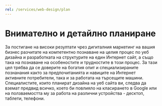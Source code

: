 ```yaml
---
rel: /services/web-design/plan
---
```

# Внимателно и детайлно **планиране**
За постигане на високи резултати чрез дигиталния маркетинг на вашия бизнес разчитате на компетентно познаване на целия процес по уеб дизайна и разработката на структурите на един Интернет сайт, а също така на познаване на особеностите и трудностите в този процес. За тази цел трябва да се доверите на богатия опит и специализираните познанания както за предпочитанията и навиците на Интернет активните потребители, така и за работата на търсещите машини. Специалистите, които планират дизайна на уеб сайта ви, следва да вземат предвид всичко, което би повлияло на класирането в Google или на ползваемостта му за работа на различни устройства - десктоп, таблети, телефони.
